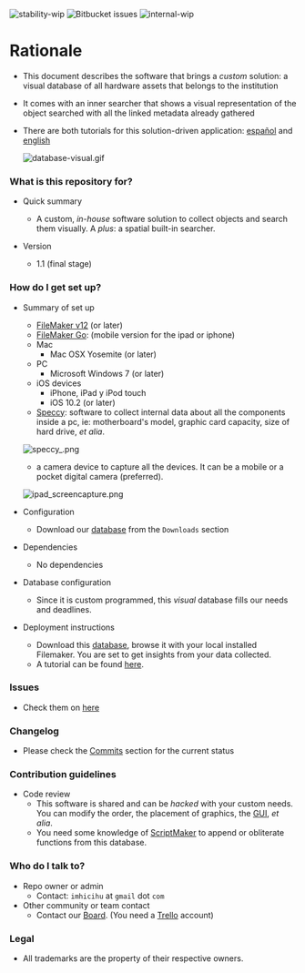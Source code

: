 ![stability-wip](https://bitbucket.org/repo/ekyaeEE/images/3278295154-status_archived.png)
![Bitbucket issues](https://bitbucket.org/repo/ekyaeEE/images/1555006384-issues_closed.png)
![internal-wip](https://bitbucket.org/repo/ekyaeEE/images/3847436881-internal_use_stable.png)


# Rationale #

* This document describes the software that brings a _custom_ solution: a visual database of all hardware assets that belongs to the institution
* It comes with an inner searcher that shows a visual representation of the object searched with all the linked metadata already gathered
* There are both tutorials for this solution-driven application: [español](https://bitbucket.org/imhicihu/patrimonio-database/src/28eb9216f679c5aff33624ea292e90bcee0c8c3b/tutorial_esp.md?at=master&fileviewer=file-view-default) and [english](https://bitbucket.org/imhicihu/patrimonio-database/src/28eb9216f679c5aff33624ea292e90bcee0c8c3b/tutorial.md?at=master&fileviewer=file-view-default)
   
   ![database-visual.gif](https://bitbucket.org/repo/yLrxrz/images/1868275068-ezgif-2-2f23a8825338.gif)

### What is this repository for? ###

* Quick summary
     - A custom, _in-house_ software solution to collect objects and search them visually. A _plus_: a spatial built-in searcher. 
     
* Version
     - 1.1 (final stage)
	

### How do I get set up? ###

* Summary of set up
     - [FileMaker v12](http://www.filemaker.com/es/products/) (or later)
	 - [FileMaker Go](https://itunes.apple.com/es/app/filemaker-go-16/id1097917885?mt=8): (mobile version for the ipad or iphone)
	 - Mac
          - Mac OSX Yosemite (or later)
     - PC
          - Microsoft Windows 7 (or later)
     - iOS devices
          - iPhone, iPad y iPod touch
          - iOS 10.2 (or later)
     - [Speccy](https://www.ccleaner.com/speccy): software to collect internal data about all the components inside a pc, ie: motherboard's model, graphic card capacity, size of hard drive, _et alia_.
     
     ![speccy_.png](https://bitbucket.org/repo/yLrxrz/images/3115705095-speccy_.png)
     
	 - a camera device to capture all the devices. It can be a mobile or a pocket digital camera (preferred).
     
     ![ipad_screencapture.png](https://bitbucket.org/repo/yLrxrz/images/2801391318-ipad_screencapture.png)


* Configuration
     - Download our [database](https://bitbucket.org/imhicihu/patrimonio-database/downloads/Patrimonio%20inform%C3%A0tico.fmp12) from the `Downloads` section
* Dependencies
     - No dependencies
* Database configuration
     - Since it is custom programmed, this _visual_ database fills our needs and deadlines.
* Deployment instructions
     - Download this [database](https://bitbucket.org/imhicihu/patrimonio-database/downloads/Patrimonio%20inform%C3%A0tico.fmp12), browse it with your local installed Filemaker. You are set to get insights from your data collected.
     - A tutorial can be found [here](https://bitbucket.org/imhicihu/patrimonio-database/src/1464ed845245/tutorial.md?at=master&fileviewer=file-view-default).

### Issues ###

* Check them on [here](https://bitbucket.org/imhicihu/patrimonio-database/issues) 

### Changelog ###

* Please check the [Commits](https://bitbucket.org/imhicihu/patrimonio-database/commits/) section for the current status

### Contribution guidelines ###

* Code review
     - This software is shared and can be _hacked_ with your custom needs. You can modify the order, the placement of graphics, the [GUI](https://en.wikipedia.org/wiki/Graphical_user_interface), _et alia_.
     - You need some knowledge of [ScriptMaker](https://community.filemaker.com/thread/164531#) to append or obliterate functions from this database.

### Who do I talk to? ###

* Repo owner or admin
     - Contact: `imhicihu` at `gmail` dot `com`
* Other community or team contact
     - Contact our [Board](https://bitbucket.org/imhicihu/patrimonio-database/addon/trello/trello-board). (You need a [Trello](https://trello.com/) account)
     

### Legal ###

* All trademarks are the property of their respective owners.